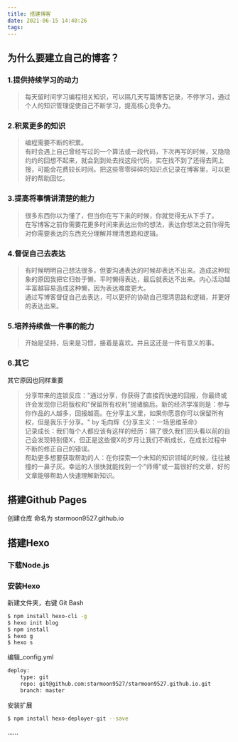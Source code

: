 ```yaml
---
title: 搭建博客
date: 2021-06-15 14:40:26
tags:
---
```


## 为什么要建立自己的博客？
### 1.提供持续学习的动力
>每天留时间学习编程相关知识，可以隔几天写篇博客记录，不停学习，通过个人的知识管理促使自己不断学习，提高核心竞争力。
### 2.积累更多的知识
>编程需要不断的积累。  
>有时会遇上自己曾经写过的一个算法或一段代码，下次再写的时候，又隐隐约约的回想不起来，就会到到处去找这段代码，实在找不到了还得去网上搜，可能会花费较长时间。把这些零零碎碎的知识点记录在博客里，可以更好的帮助回忆。
### 3.提高将事情讲清楚的能力
>很多东西你以为懂了，但当你在写下来的时候，你就觉得无从下手了。  
>在写博客之前你需要花更多时间来表达出你的想法，表达你想法之前你得先对你需要表达的东西充分理解并理清思路和逻辑。
### 4.督促自己去表达
>有时候明明自己想法很多，但要沟通表达的时候却表达不出来。造成这种现象的原因我把它归咎于懒，平时懒得表达，最后就表达不出来。内心活动越丰富越容易造成这种懒，因为表达难度更大。  
>通过写博客督促自己去表达，可以更好的协助自己理清思路和逻辑，并更好的表达出来。
### 5.培养持续做一件事的能力
>开始是坚持，后来是习惯，接着是喜欢。并且这还是一件有意义的事。
### 6.其它
其它原因也同样重要  
>分享带来的连锁反应："通过分享，你获得了直接而快速的回报，你最终或许会发现你已将版权和"保留所有权利"抛诸脑后。新的经济学准则是：参与你作品的人越多，回报越高。在分享主义里，如果你愿意你可以保留所有权，但是我乐于分享。" by 毛向辉《分享主义：一场思维革命》  
>记录成长：我们每个人都应该有这样的经历：隔了很久我们回头看以前的自己会发现特别傻X，但正是这些傻X的岁月让我们不断成长，在成长过程中不断的修正自己的错误。  
>帮助更多想要获取帮助的人：在你探索一个未知的知识领域的时候，往往被撞的一鼻子灰。幸运的人很快就能找到一个"师傅"或一篇很好的文章，好的文章能够帮助人快速理解新知识。

## 搭建Github Pages
创建仓库 命名为 starmoon9527.github.io

## 搭建Hexo
### 下载Node.js
### 安装Hexo
新建文件夹，右键 Git Bash
``` bash
$ npm install hexo-cli -g
$ hexo init blog
$ npm install
$ hexo g
$ hexo s
```
编辑_config.yml
``` bash
deploy:
    type: git
    repo: git@github.com:starmoon9527/starmoon9527.github.io.git
    branch: master
```
安装扩展
``` bash
$ npm install hexo-deployer-git --save
```
......
